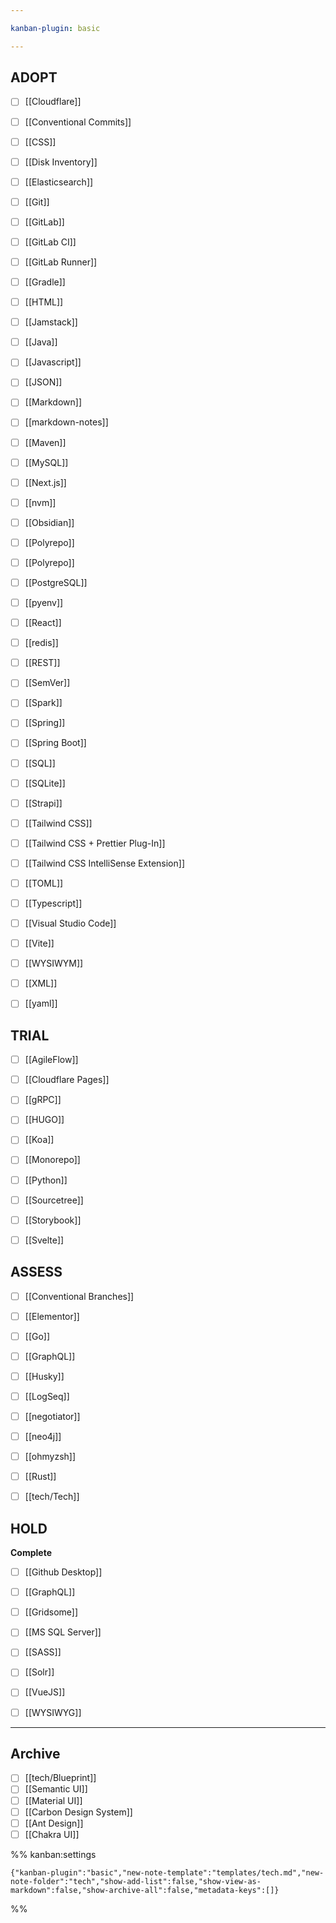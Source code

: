```yaml
---

kanban-plugin: basic

---
```


## ADOPT

- [ ] [[Cloudflare]]
- [ ] [[Conventional Commits]]
- [ ] [[CSS]]
- [ ] [[Disk Inventory]]
- [ ] [[Elasticsearch]]
- [ ] [[Git]]
- [ ] [[GitLab]]
- [ ] [[GitLab CI]]
- [ ] [[GitLab Runner]]
- [ ] [[Gradle]]
- [ ] [[HTML]]
- [ ] [[Jamstack]]
- [ ] [[Java]]
- [ ] [[Javascript]]
- [ ] [[JSON]]
- [ ] [[Markdown]]
- [ ] [[markdown-notes]]
- [ ] [[Maven]]
- [ ] [[MySQL]]
- [ ] [[Next.js]]
- [ ] [[nvm]]
- [ ] [[Obsidian]]
- [ ] [[Polyrepo]]
- [ ] [[Polyrepo]]
- [ ] [[PostgreSQL]]
- [ ] [[pyenv]]
- [ ] [[React]]
- [ ] [[redis]]
- [ ] [[REST]]
- [ ] [[SemVer]]
- [ ] [[Spark]]
- [ ] [[Spring]]
- [ ] [[Spring Boot]]
- [ ] [[SQL]]
- [ ] [[SQLite]]
- [ ] [[Strapi]]
- [ ] [[Tailwind CSS]]
- [ ] [[Tailwind CSS + Prettier Plug-In]]
- [ ] [[Tailwind CSS IntelliSense Extension]]
- [ ] [[TOML]]
- [ ] [[Typescript]]
- [ ] [[Visual Studio Code]]
- [ ] [[Vite]]
- [ ] [[WYSIWYM]]
- [ ] [[XML]]
- [ ] [[yaml]]


## TRIAL

- [ ] [[AgileFlow]]
- [ ] [[Cloudflare Pages]]
- [ ] [[gRPC]]
- [ ] [[HUGO]]
- [ ] [[Koa]]
- [ ] [[Monorepo]]
- [ ] [[Python]]
- [ ] [[Sourcetree]]
- [ ] [[Storybook]]
- [ ] [[Svelte]]


## ASSESS

- [ ] [[Conventional Branches]]
- [ ] [[Elementor]]
- [ ] [[Go]]
- [ ] [[GraphQL]]
- [ ] [[Husky]]
- [ ] [[LogSeq]]
- [ ] [[negotiator]]
- [ ] [[neo4j]]
- [ ] [[ohmyzsh]]
- [ ] [[Rust]]
- [ ] [[tech/Tech]]


## HOLD

**Complete**
- [ ] [[Github Desktop]]
- [ ] [[GraphQL]]
- [ ] [[Gridsome]]
- [ ] [[MS SQL Server]]
- [ ] [[SASS]]
- [ ] [[Solr]]
- [ ] [[VueJS]]
- [ ] [[WYSIWYG]]


***

## Archive

- [ ] [[tech/Blueprint]]
- [ ] [[Semantic UI]]
- [ ] [[Material UI]]
- [ ] [[Carbon Design System]]
- [ ] [[Ant Design]]
- [ ] [[Chakra UI]]

%% kanban:settings
```
{"kanban-plugin":"basic","new-note-template":"templates/tech.md","new-note-folder":"tech","show-add-list":false,"show-view-as-markdown":false,"show-archive-all":false,"metadata-keys":[]}
```
%%